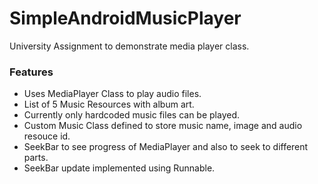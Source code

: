 # SimpleAndroidMusicPlayer
University Assignment to demonstrate media player class.

### Features

+ Uses MediaPlayer Class to play audio files.
+ List of 5 Music Resources with album art.
+ Currently only hardcoded music files can be played.
+ Custom Music Class defined to store music name, image and audio resouce id.
+ SeekBar to see progress of MediaPlayer and also to seek to different parts.
+ SeekBar update implemented using Runnable.
